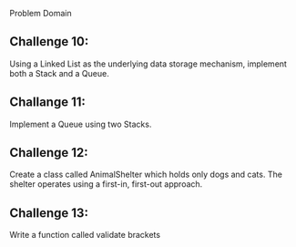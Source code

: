 Problem Domain

## Challenge 10:

Using a Linked List as the underlying data storage mechanism, implement both a Stack and a Queue.

## Challange 11:

Implement a Queue using two Stacks.

## Challenge 12:

Create a class called AnimalShelter which holds only dogs and cats. The shelter operates using a first-in, first-out approach.

## Challenge 13:

Write a function called validate brackets

